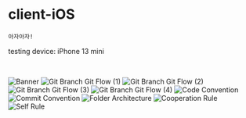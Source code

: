# client-iOS
`아자아자!`

testing device: iPhone 13 mini

<br />

![Banner](https://user-images.githubusercontent.com/61109660/141601921-14561af1-56e5-4af7-9d3e-9dd2266602b1.png)
![Git Branch   Git Flow (1)](https://user-images.githubusercontent.com/61109660/141601906-db246d11-2c5a-4172-b7a3-b21f717b05fd.png)
![Git Branch   Git Flow (2)](https://user-images.githubusercontent.com/61109660/141601910-86113a82-20ce-43f5-bbe1-3690da8816c5.png)
![Git Branch   Git Flow (3)](https://user-images.githubusercontent.com/61109660/141601911-64b05dce-f969-4a08-bb1e-165df4fef0ab.png)
![Git Branch   Git Flow (4)](https://user-images.githubusercontent.com/61109660/141601912-056f95fe-c5db-458d-9a1a-f7f12da04d6f.png)
![Code Convention](https://user-images.githubusercontent.com/61109660/141601935-ea0c9d55-f71d-44f0-8acf-4ed2b5910117.png)
![Commit Convention](https://user-images.githubusercontent.com/61109660/141601937-ef5a9f6b-9fe8-4931-bff7-acb1e2dbec64.png)
![Folder Architecture](https://user-images.githubusercontent.com/61109660/141601941-834bb048-f872-46ab-a028-864ce942cfba.png)
![Cooperation Rule](https://user-images.githubusercontent.com/61109660/141601944-4118fe28-5d8d-40ca-8071-c1cea8de48ae.png)
![Self Rule](https://user-images.githubusercontent.com/61109660/141601954-55a5cc42-61da-455e-84a7-3cfeb7510737.png)
